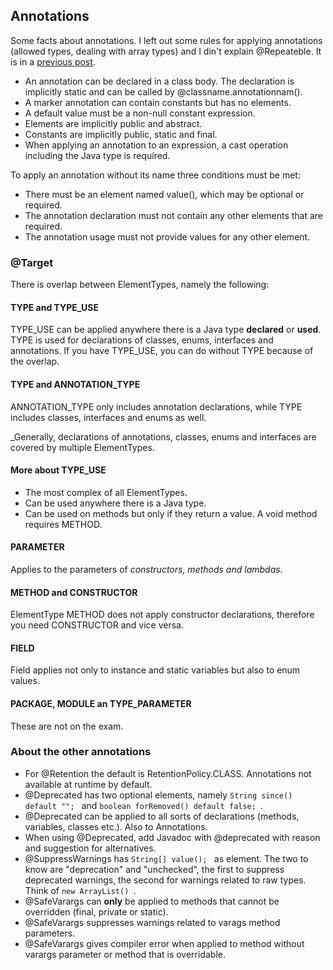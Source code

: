 ## Annotations

Some facts about annotations. I left out some rules for applying annotations (allowed types, dealing with array types) and I din't explain @Repeateble. It is in a [previous post](https://geertjan-kuip.github.io/2025/03/08/dirrt-and-dofss-annotations.html).

- An annotation can be declared in a class body. The declaration is implicitly static and can be called by @classname.annotationnam().
- A marker annotation can contain constants but has no elements.
- A default value must be a non-null constant expression.
- Elements are implicitly public and abstract.
- Constants are implicitly public, static and final.
- When applying an annotation to an expression, a cast operation including the Java type is required.

To apply an annotation without its name three conditions must be met:
- There must be an element named value(), which may be optional or required.
- The annotation declaration must not contain any other elements that are required.
- The annotation usage must not provide values for any other element.

### @Target

There is overlap between ElementTypes, namely the following:

#### TYPE and TYPE_USE

TYPE_USE can be applied anywhere there is a Java type **declared** or **used**. TYPE is used for declarations of classes, enums, interfaces and annotations. If you have TYPE_USE, you can do without TYPE because of the overlap.

#### TYPE and ANNOTATION_TYPE

ANNOTATION_TYPE only includes annotation declarations, while TYPE includes classes, interfaces and enums as well.

_Generally, declarations of annotations, classes, enums and interfaces are covered by multiple ElementTypes.

#### More about TYPE_USE

- The most complex of all ElementTypes.
- Can be used anywhere there is a Java type.
- Can be used on methods but only if they return a value. A void method requires METHOD.

#### PARAMETER

Applies to the parameters of _constructors, methods and lambdas._

#### METHOD and CONSTRUCTOR

ElementType METHOD does not apply constructor declarations, therefore you need CONSTRUCTOR and vice versa.

#### FIELD

Field applies not only to instance and static variables but also to enum values.

#### PACKAGE, MODULE an TYPE_PARAMETER

These are not on the exam.

### About the other annotations

- For @Retention the default is RetentionPolicy.CLASS. Annotations not available at runtime by default.
- @Deprecated has two optional elements, namely ```String since() default ""; ``` and ```boolean forRemoved() default false; ```.
- @Deprecated can be applied to all sorts of declarations (methods, variables, classes etc.). Also to Annotations.
- When using @Deprecated, add Javadoc with @deprecated with reason and suggestion for alternatives.
- @SuppressWarnings has ```String[] value(); ``` as element. The two to know are "deprecation" and "unchecked", the first to suppress deprecated warnings, the second for warnings related to raw types. Think of ```new ArrayList() ```.
- @SafeVarargs can **only** be applied to methods that cannot be overridden (final, private or static).
- @SafeVarargs suppresses warnings related to varags method parameters. 
- @SafeVarargs gives compiler error when applied to method without varargs parameter or method that is overridable.





